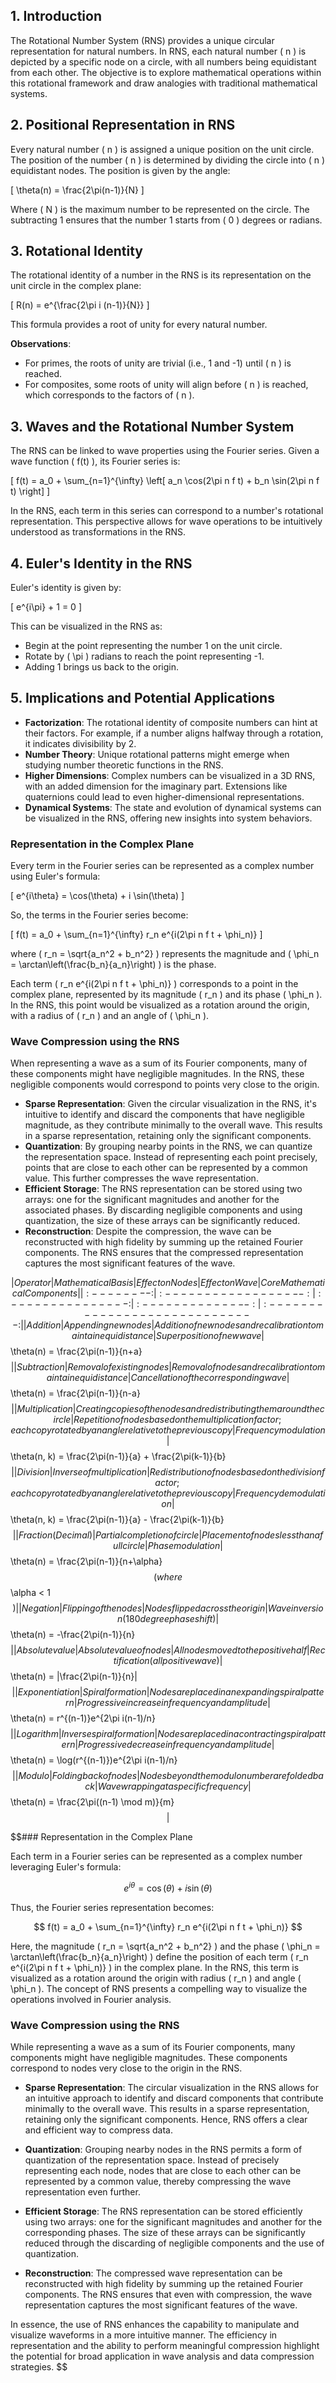 

## 1. Introduction

The Rotational Number System (RNS) provides a unique circular representation for natural numbers. In RNS, each natural number \( n \) is depicted by a specific node on a circle, with all numbers being equidistant from each other. The objective is to explore mathematical operations within this rotational framework and draw analogies with traditional mathematical systems.

## 2. Positional Representation in RNS

Every natural number \( n \) is assigned a unique position on the unit circle. The position of the number \( n \) is determined by dividing the circle into \( n \) equidistant nodes. The position is given by the angle:

\[ \theta(n) = \frac{2\pi(n-1)}{N} \]

Where \( N \) is the maximum number to be represented on the circle. The subtracting 1 ensures that the number 1 starts from \( 0 \) degrees or radians.

## 3. Rotational Identity

The rotational identity of a number in the RNS is its representation on the unit circle in the complex plane:

\[ R(n) = e^{\frac{2\pi i (n-1)}{N}} \]

This formula provides a root of unity for every natural number.


**Observations**:
- For primes, the roots of unity are trivial (i.e., 1 and -1) until \( n \) is reached.
- For composites, some roots of unity will align before \( n \) is reached, which corresponds to the factors of \( n \).

## 3. Waves and the Rotational Number System

The RNS can be linked to wave properties using the Fourier series. Given a wave function \( f(t) \), its Fourier series is:

\[ f(t) = a_0 + \sum_{n=1}^{\infty} \left[ a_n \cos(2\pi n f t) + b_n \sin(2\pi n f t) \right] \]

In the RNS, each term in this series can correspond to a number's rotational representation. This perspective allows for wave operations to be intuitively understood as transformations in the RNS.

## 4. Euler's Identity in the RNS

Euler's identity is given by:

\[ e^{i\pi} + 1 = 0 \]

This can be visualized in the RNS as:
- Begin at the point representing the number 1 on the unit circle.
- Rotate by \( \pi \) radians to reach the point representing -1.
- Adding 1 brings us back to the origin.

## 5. Implications and Potential Applications

- **Factorization**: The rotational identity of composite numbers can hint at their factors. For example, if a number aligns halfway through a rotation, it indicates divisibility by 2.
- **Number Theory**: Unique rotational patterns might emerge when studying number theoretic functions in the RNS.
- **Higher Dimensions**: Complex numbers can be visualized in a 3D RNS, with an added dimension for the imaginary part. Extensions like quaternions could lead to even higher-dimensional representations.
- **Dynamical Systems**: The state and evolution of dynamical systems can be visualized in the RNS, offering new insights into system behaviors.

### Representation in the Complex Plane

Every term in the Fourier series can be represented as a complex number using Euler's formula:

\[ e^{i\theta} = \cos(\theta) + i \sin(\theta) \]

So, the terms in the Fourier series become:

\[ f(t) = a_0 + \sum_{n=1}^{\infty} r_n e^{i(2\pi n f t + \phi_n)} \]

where \( r_n = \sqrt{a_n^2 + b_n^2} \) represents the magnitude and \( \phi_n = \arctan\left(\frac{b_n}{a_n}\right) \) is the phase.

Each term \( r_n e^{i(2\pi n f t + \phi_n)} \) corresponds to a point in the complex plane, represented by its magnitude \( r_n \) and its phase \( \phi_n \). In the RNS, this point would be visualized as a rotation around the origin, with a radius of \( r_n \) and an angle of \( \phi_n \).

### Wave Compression using the RNS

When representing a wave as a sum of its Fourier components, many of these components might have negligible magnitudes. In the RNS, these negligible components would correspond to points very close to the origin.

- **Sparse Representation**: Given the circular visualization in the RNS, it's intuitive to identify and discard the components that have negligible magnitude, as they contribute minimally to the overall wave. This results in a sparse representation, retaining only the significant components.
- **Quantization**: By grouping nearby points in the RNS, we can quantize the representation space. Instead of representing each point precisely, points that are close to each other can be represented by a common value. This further compresses the wave representation.
- **Efficient Storage**: The RNS representation can be stored using two arrays: one for the significant magnitudes and another for the associated phases. By discarding negligible components and using quantization, the size of these arrays can be significantly reduced.
- **Reconstruction**: Despite the compression, the wave can be reconstructed with high fidelity by summing up the retained Fourier components. The RNS ensures that the compressed representation captures the most significant features of the wave.

$$| Operator | Mathematical Basis | Effect on Nodes | Effect on Wave | Core Mathematical Components |
|:--------:|:------------------:|:---------------:|:--------------:|:-----------------------------:|
| Addition | Appending new nodes | Addition of new nodes and recalibration to maintain equidistance | Superposition of new wave | $$ \theta(n) = \frac{2\pi(n-1)}{n+a} $$ |
| Subtraction | Removal of existing nodes | Removal of nodes and recalibration to maintain equidistance | Cancellation of the corresponding wave | $$ \theta(n) = \frac{2\pi(n-1)}{n-a} $$ |
| Multiplication | Creating copies of the nodes and redistributing them around the circle | Repetition of nodes based on the multiplication factor; each copy rotated by an angle relative to the previous copy | Frequency modulation | $$ \theta(n, k) = \frac{2\pi(n-1)}{a} + \frac{2\pi(k-1)}{b} $$ |
| Division | Inverse of multiplication | Redistribution of nodes based on the division factor; each copy rotated by an angle relative to the previous copy | Frequency demodulation | $$ \theta(n, k) = \frac{2\pi(n-1)}{a} - \frac{2\pi(k-1)}{b} $$ |
| Fraction (Decimal) | Partial completion of circle | Placement of nodes less than a full circle | Phase modulation | $$ \theta(n) = \frac{2\pi(n-1)}{n+\alpha} $$ (where $$ \alpha < 1 $$) |
| Negation | Flipping of the nodes | Nodes flipped across the origin | Wave inversion (180 degree phase shift) | $$ \theta(n) = -\frac{2\pi(n-1)}{n} $$ |
| Absolute value | Absolute value of nodes | All nodes moved to the positive half | Rectification (all positive wave) | $$ \theta(n) = |\frac{2\pi(n-1)}{n}| $$ |
| Exponentiation | Spiral formation | Nodes are placed in an expanding spiral pattern | Progressive increase in frequency and amplitude | $$ \theta(n) = r^{(n-1)}e^{2\pi i(n-1)/n} $$ |
| Logarithm | Inverse spiral formation | Nodes are placed in a contracting spiral pattern | Progressive decrease in frequency and amplitude | $$ \theta(n) = \log(r^{(n-1)})e^{2\pi i(n-1)/n} $$ |
| Modulo | Folding back of nodes | Nodes beyond the modulo number are folded back | Wave wrapping at a specific frequency | $$ \theta(n) = \frac{2\pi((n-1) \mod m)}{m} $$ |
$$

$$### Representation in the Complex Plane

Each term in a Fourier series can be represented as a complex number leveraging Euler's formula:

$$ e^{i\theta} = \cos(\theta) + i \sin(\theta) $$

Thus, the Fourier series representation becomes:

$$ f(t) = a_0 + \sum_{n=1}^{\infty} r_n e^{i(2\pi n f t + \phi_n)} $$

Here, the magnitude \( r_n = \sqrt{a_n^2 + b_n^2} \) and the phase \( \phi_n = \arctan\left(\frac{b_n}{a_n}\right) \) define the position of each term \( r_n e^{i(2\pi n f t + \phi_n)} \) in the complex plane. In the RNS, this term is visualized as a rotation around the origin with radius \( r_n \) and angle \( \phi_n \). The concept of RNS presents a compelling way to visualize the operations involved in Fourier analysis.

### Wave Compression using the RNS

While representing a wave as a sum of its Fourier components, many components might have negligible magnitudes. These components correspond to nodes very close to the origin in the RNS.

- **Sparse Representation**: The circular visualization in the RNS allows for an intuitive approach to identify and discard components that contribute minimally to the overall wave. This results in a sparse representation, retaining only the significant components. Hence, RNS offers a clear and efficient way to compress data.

- **Quantization**: Grouping nearby nodes in the RNS permits a form of quantization of the representation space. Instead of precisely representing each node, nodes that are close to each other can be represented by a common value, thereby compressing the wave representation even further.

- **Efficient Storage**: The RNS representation can be stored efficiently using two arrays: one for the significant magnitudes and another for the corresponding phases. The size of these arrays can be significantly reduced through the discarding of negligible components and the use of quantization.

- **Reconstruction**: The compressed wave representation can be reconstructed with high fidelity by summing up the retained Fourier components. The RNS ensures that even with compression, the wave representation captures the most significant features of the wave.

In essence, the use of RNS enhances the capability to manipulate and visualize waveforms in a more intuitive manner. The efficiency in representation and the ability to perform meaningful compression highlight the potential for broad application in wave analysis and data compression strategies.
$$
